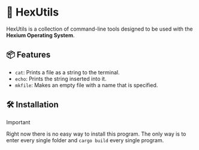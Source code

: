# 🔧 HexUtils

HexUtils is a collection of command-line tools designed to be used with the **Hexium Operating System**.

## 📦 Features

- `cat`: Prints a file as a string to the terminal.
- `echo`: Prints the string inserted into it.
- `mkfile`: Makes an empty file with a name that is specified.

## 🛠 Installation

> [!IMPORTANT]
> Right now there is no easy way to install this program.
> The only way is to enter every single folder and ```cargo build``` every single program.
